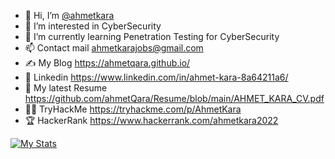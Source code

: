 - 👋 Hi, I’m [@ahmetkara](https://github.com/ahmetQara)
- 👀 I’m interested in CyberSecurity
- 🌱 I’m currently learning Penetration Testing for CyberSecurity
- 📫 Contact mail ahmetkarajobs@gmail.com
- ✍️ My Blog https://ahmetqara.github.io/
- ‍💼 Linkedin https://www.linkedin.com/in/ahmet-kara-8a64211a6/
- 🤵 My latest Resume https://github.com/ahmetQara/Resume/blob/main/AHMET_KARA_CV.pdf
- 🐱‍💻 TryHackMe https://tryhackme.com/p/AhmetKara
- 🏆 HackerRank https://www.hackerrank.com/ahmetkara2022


[![My Stats](https://awesome-github-stats.azurewebsites.net/user-stats/ahmetQara?theme=tokyonight)](https://git.io/awesome-stats-card)

<!---
ahmetQara/ahmetQara is a ✨ special ✨ repository because its `README.md` (this file) appears on your GitHub profile.
You can click the Preview link to take a look at your changes.
--->
